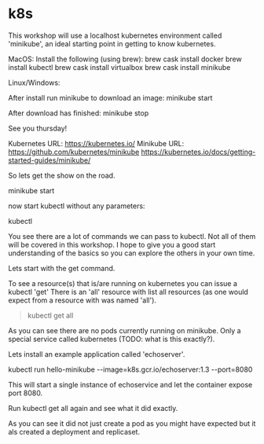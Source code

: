 # k8s




This workshop will use a localhost kubernetes environment called 'minikube', an ideal starting point in getting to know kubernetes.

MacOS:
Install the following (using brew):
brew cask install docker
brew install kubectl
brew cask install virtualbox
brew cask install minikube

Linux/Windows:


After install run minikube to download an image:
minikube start

After download has finished:
minikube stop

See you thursday!


Kubernetes URL: https://kubernetes.io/
Minikube URL: https://github.com/kubernetes/minikube
              https://kubernetes.io/docs/getting-started-guides/minikube/

So lets get the show on the road.

minikube start

now start kubectl without any parameters:

kubectl

You see there are a lot of commands we can pass to kubectl.
Not all of them will be covered in this workshop.
I hope to give you a good start understanding of the basics so you can explore the others in your own time.

Lets start with the get command.


To see a resource(s) that is/are running on kubernetes you can issue a kubectl 'get' <resource>
There is an 'all' resource with list all resources (as one would expect from a resource with was named 'all').

> kubectl get all

As you can see there are no pods currently running on minikube. Only a special service called kubernetes (TODO: what is this exactly?).

Lets install an example application called 'echoserver'.

kubectl run hello-minikube --image=k8s.gcr.io/echoserver:1.3 --port=8080

This will start a single instance of echoservice and let the container expose port 8080.

Run kubectl get all again and see what it did exactly.

As you can see it did not just create a pod as you might have expected but it als created a deployment and replicaset.





